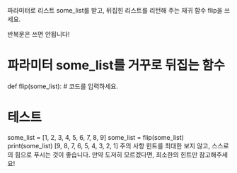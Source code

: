 파라미터로 리스트 some_list를 받고, 뒤집힌 리스트를 리턴해 주는 재귀 함수 flip을 쓰세요.

반복문은 쓰면 안됩니다!

# 파라미터 some_list를 거꾸로 뒤집는 함수
def flip(some_list):
    # 코드를 입력하세요.

# 테스트
some_list = [1, 2, 3, 4, 5, 6, 7, 8, 9]
some_list = flip(some_list)
print(some_list)
[9, 8, 7, 6, 5, 4, 3, 2, 1]
주의 사항
힌트를 최대한 보지 않고, 스스로의 힘으로 푸시는 것이 좋습니다. 만약 도저히 모르겠다면, 최소한의 힌트만 참고해주세요!